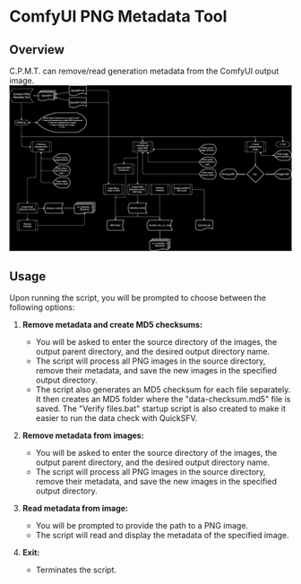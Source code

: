 # ComfyUI PNG Metadata Tool


## Overview

C.P.M.T. can remove/read generation metadata from the ComfyUI output image.
<img src="https://raw.githubusercontent.com/petrvavrin/ComfyUI-PNG-Metadata-Tool/master/CPMT_v1.drawio.svg" width="800px">

## Usage

Upon running the script, you will be prompted to choose between the following options:

1. **Remove metadata and create MD5 checksums:** 
   - You will be asked to enter the source directory of the images, the output parent directory, and the desired output directory name.
   - The script will process all PNG images in the source directory, remove their metadata, and save the new images in the specified output directory.
   - The script also generates an MD5 checksum for each file separately. It then creates an MD5 folder where the "data-checksum.md5" file is saved. The "Verify files.bat" startup script is also created to make it easier to run the data check with QuickSFV.

2. **Remove metadata from images:** 
   - You will be asked to enter the source directory of the images, the output parent directory, and the desired output directory name.
   - The script will process all PNG images in the source directory, remove their metadata, and save the new images in the specified output directory.

3. **Read metadata from image:** 
   - You will be prompted to provide the path to a PNG image.
   - The script will read and display the metadata of the specified image.

4. **Exit:** 
   - Terminates the script.
